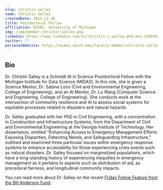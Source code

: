 ```yaml
---
slug: christin-salley
name: Christin Salley
createdDate: 2023-11-30
title: Postdoctoral Fellow
affiliation: MIDAS, University of Michigan
img: /img/member-christin-salley.png
linkedin: https://www.linkedin.com/in/christin-j-salley-phd-mse-35b01911a/
twitter: ""
personalWebsite: https://midas.umich.edu/faculty-member/christin-salley/
---
```


## Bio
Dr. Christin Salley is a Schmidt AI in Science Postdoctoral Fellow with the Michigan Institute for Data Science (MIDAS). In this role, she is given a Science Mentor, Dr. Sabine Loos (Civil and Environmental Engineering, College of Engineering), and an AI Mentor, Dr. Lu Wang (Computer Science and Engineering, College of Engineering). She conducts work at the intersection of community resilience and AI to assess social systems for equitable processes related to disasters and natural hazards.

Dr. Salley graduated with her PhD in Civil Engineering, with a concentration in Construction and Infrastructure Systems, from the Department of Civil and Environmental Engineering at the Georgia Institute of Technology. Her dissertation, entitled “Enhancing Access to Emergency Management Efforts: Exposing Disparities, Detecting Needs, and Safeguarding Infrastructure,” outlined and examined three particular issues within emergency response systems to enhance accessibility for those experiencing crisis events such as natural disasters. Dr. Salley focused on marginalized populations, which have a long-standing history of experiencing inequities in emergency management as it pertains to aspects such as distribution of aid, as procedural fairness, and longitudinal community impacts.

You can read more about Dr. Salley on the recent [Friday Fellow Feature from the Bill Anderson Fund](https://billandersonfund.org/blog/f/friday-fellow-feature---dr-christin-salley).